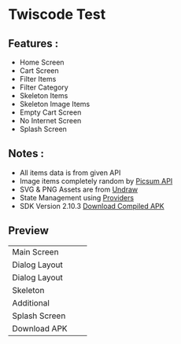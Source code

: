 # Twiscode Test

## Features :

* Home Screen
* Cart Screen
* Filter Items
* Filter Category
* Skeleton Items
* Skeleton Image Items
* Empty Cart Screen
* No Internet Screen
* Splash Screen

## Notes :
* All items data is from given API
* Image items completely random by [Picsum API](https://picsum.photos/600/400)
* SVG & PNG Assets are from [Undraw](https://undraw.co/)
* State Management using [Providers](https://pub.dev/packages/provider)
* SDK Version 2.10.3 [Download Compiled APK](https://drive.google.com/drive/folders/10YCElJf9t4Z9u7ZHPLZpl9bjqC7oDQyy?usp=sharing) 


## Preview

<table>
<tbody>
  <tr>
    <td align="left">Main Screen</td>
    <td align="center">
      <image alt="" src="https://raw.githubusercontent.com/fairuzmn/twiscode_test/main/screenshots/home_screen.jpg"/>
    </td>
    <td align="center">
      <image alt="" src="https://raw.githubusercontent.com/fairuzmn/twiscode_test/main/screenshots/cart_screen.jpg"/>
    </td>
  </tr>
  <tr>
    <td align="left">Dialog Layout</td>
    <td align="center">
      <image alt="" src="https://raw.githubusercontent.com/fairuzmn/twiscode_test/main/screenshots/filter_dialog.jpg"/>
    </td>
    <td align="center">
      <image alt="" src="https://raw.githubusercontent.com/fairuzmn/twiscode_test/main/screenshots/category_dialog.jpg"/>
    </td>
  </tr>
  <tr>
    <td align="left">Dialog Layout</td>
    <td align="center">
      <image alt="" src="https://raw.githubusercontent.com/fairuzmn/twiscode_test/main/screenshots/filter_dialog.jpg"/>
    </td>
    <td align="center">
      <image alt="" src="https://raw.githubusercontent.com/fairuzmn/twiscode_test/main/screenshots/category_dialog.jpg"/>
    </td>
  </tr>
  <tr>
    <td align="left">Skeleton</td>
    <td align="center">
      <image alt="" src="https://raw.githubusercontent.com/fairuzmn/twiscode_test/main/screenshots/load_data.jpg"/>
    </td>
    <td align="center">
      <image alt="" src="https://raw.githubusercontent.com/fairuzmn/twiscode_test/main/screenshots/load_image.jpg"/>
    </td>
  </tr>
  <tr>
    <td align="left">Additional</td>
    <td align="center">
      <image alt="" src="https://raw.githubusercontent.com/fairuzmn/twiscode_test/main/screenshots/no_cart.jpg"/>
    </td>
    <td align="center">
      <image alt="" src="https://raw.githubusercontent.com/fairuzmn/twiscode_test/main/screenshots/no_internet.jpg"/>
    </td>
  </tr>
  <tr>
    <td align="left">Splash Screen</td>
    <td align="center" colspan="2">
       <image alt="" src="https://raw.githubusercontent.com/fairuzmn/twiscode_test/main/screenshots/splash_screen.jpg"/>
    </td>
  </tr>
    <td align="left">Download APK</td>
    <td align="center" colspan="2">
      <image alt="" src="https://raw.githubusercontent.com/fairuzmn/twiscode_test/main/qr_link.png"/>
    </td>
  </tr>
</tbody>
</table>

